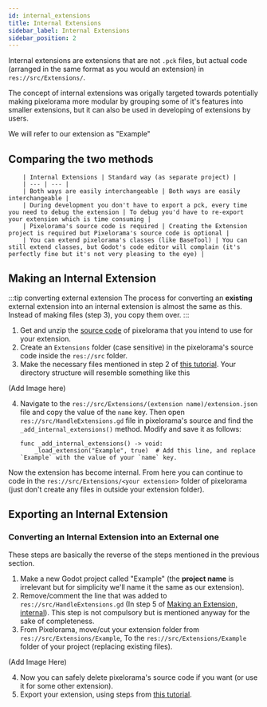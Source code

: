 ```yaml
---
id: internal_extensions
title: Internal Extensions
sidebar_label: Internal Extensions
sidebar_position: 2
---
```


Internal extensions are extensions that are not `.pck` files, but actual code (arranged in the same format as you would an extension) in `res://src/Extensions/`.

The concept of internal extensions was origally targeted towards potentially making pixelorama more modular by grouping some of it's features into smaller extensions, but it can also be used in developing of extensions by users.

We will refer to our extension as "Example"

## Comparing the two methods

        | Internal Extensions | Standard way (as separate project) |
        | --- | --- |
        | Both ways are easily interchangeable | Both ways are easily interchangeable |
        | During development you don't have to export a pck, every time you need to debug the extension | To debug you'd have to re-export your extension which is time consuming |
        | Pixelorama's source code is required | Creating the Extension project is required but Pixelorama's source code is optional |
        | You can extend pixelorama's classes (like BaseTool) | You can still extend classes, but Godot's code editor will complain (it's perfectly fine but it's not very pleasing to the eye) |

## Making an Internal Extension
:::tip converting external extension
The process for converting an **existing** external extension into an internal extension is almost the same as this. Instead of making files (step 3), you copy them over.
:::

1. Get and unzip the [source code](https://github.com/Orama-Interactive/Pixelorama/releases) of pixelorama that you intend to use for your extension.
2. Create an `Extensions` folder (case sensitive) in the pixelorama's source code inside the `res://src` folder.
3. Make the necessary files mentioned in step 2 of [this tutorial](./extension_basics#process). Your directory structure will resemble something like this

(Add Image here)

4. Navigate to the `res://src/Extensions/(extension name)/extension.json` file and copy the value of the `name` key. Then open `res://src/HandleExtensions.gd` file in pixelorama's source and find the `_add_internal_extensions()` method. Modify and save it as follows:
    ```
    func _add_internal_extensions() -> void:
        _load_extension("Example", true)  # Add this line, and replace `Example` with the value of your `name` key.
    ```
Now the extension has become internal. From here you can continue to code in the `res://src/Extensions/<your extension>` folder of pixelorama (just don't create any files in outside your extension folder).

## Exporting an Internal Extension

### Converting an Internal Extension into an External one

These steps are basically the reverse of the steps mentioned in the previous section.
1. Make a new Godot project called "Example" (the **project name** is irrelevant but for simplicity we'll name it the same as our extension).
2. Remove/comment the line that was added to `res://src/HandleExtensions.gd` (In step 5 of [Making an Extension, internal](#making-an-extension-internal)). This step is not compulsory but is mentioned anyway for the sake of completeness.
3. From Pixelorama, move/cut your extension folder from `res://src/Extensions/Example`, To the `res://src/Extensions/Example` folder of your project (replacing existing files).

(Add Image Here)

4. Now you can safely delete pixelorama's source code if you want (or use it for some other extension).
5. Export your extension, using steps from [this tutorial](./extension_basics#exporting-the-extension).
